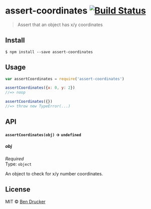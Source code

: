 # assert-coordinates [![Build Status](https://travis-ci.org/bendrucker/assert-coordinates.svg?branch=master)](https://travis-ci.org/bendrucker/assert-coordinates)

> Assert that an object has x/y coordinates


## Install

```
$ npm install --save assert-coordinates
```


## Usage

```js
var assertCoordinates = require('assert-coordinates')

assertCoordinates({x: 0, y: 2})
//=> noop

assertCoordinates({})
//=> throw new TypeError(...)
```

## API

#### `assertCoordinates(obj)` -> `undefined`

##### obj

*Required*  
Type: `object`

An object to check for x/y number coordinates.


## License

MIT © [Ben Drucker](http://bendrucker.me)
